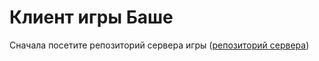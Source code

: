 # Клиент игры Баше

Сначала посетите репозиторий сервера игры ([репозиторий сервера](https://github.com/Iuliialoo/Game-bashe-server))
